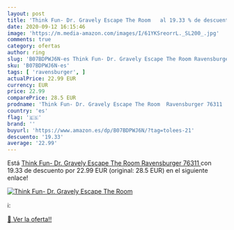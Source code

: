 ```yaml
---
layout: post
title: 'Think Fun- Dr. Gravely Escape The Room   al 19.33 % de descuento'
date: 2020-09-12 16:15:46
image: 'https://m.media-amazon.com/images/I/61YKSreorrL._SL200_.jpg'
comments: true
category: ofertas
author: ring
slug: 'B07BDPWJ6N-es Think Fun- Dr. Gravely Escape The Room Ravensburger 76311'
sku: 'B07BDPWJ6N-es'
tags: [ 'ravensburger', ]
actualPrice: 22.99 EUR
currency: EUR
price: 22.99
comparePrice: 28.5 EUR
prodname: 'Think Fun- Dr. Gravely Escape The Room  Ravensburger 76311 '
country: 'es'
flag: '🇪🇸'
brand: ''
buyurl: 'https://www.amazon.es/dp/B07BDPWJ6N/?tag=tolees-21'
descuento: '19.33'
average: '22.99'
---
```


Está [Think Fun- Dr. Gravely Escape The Room  Ravensburger 76311 ](https://www.amazon.es/dp/B07BDPWJ6N/?tag=tolees-21) con 19.33 de descuento por 22.99 EUR (original: 28.5 EUR) en el siguiente enlace!

[![Think Fun- Dr. Gravely Escape The Room  ](https://m.media-amazon.com/images/I/61YKSreorrL._SL200_.jpg)](https://www.amazon.es/dp/B07BDPWJ6N/?tag=tolees-21)

ℹ️:


[🛒 Ver la oferta!!](https://www.amazon.es/dp/B07BDPWJ6N/?tag=tolees-21)
